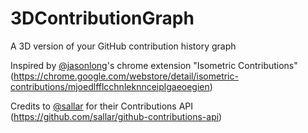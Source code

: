 # 3DContributionGraph
A 3D version of your GitHub contribution history graph

Inspired by [@jasonlong](https://github.com/jasonlong)'s chrome extension "Isometric Contributions" (https://chrome.google.com/webstore/detail/isometric-contributions/mjoedlfflcchnleknnceiplgaeoegien)

Credits to [@sallar](https://github.com/sallar) for their Contributions API (https://github.com/sallar/github-contributions-api)